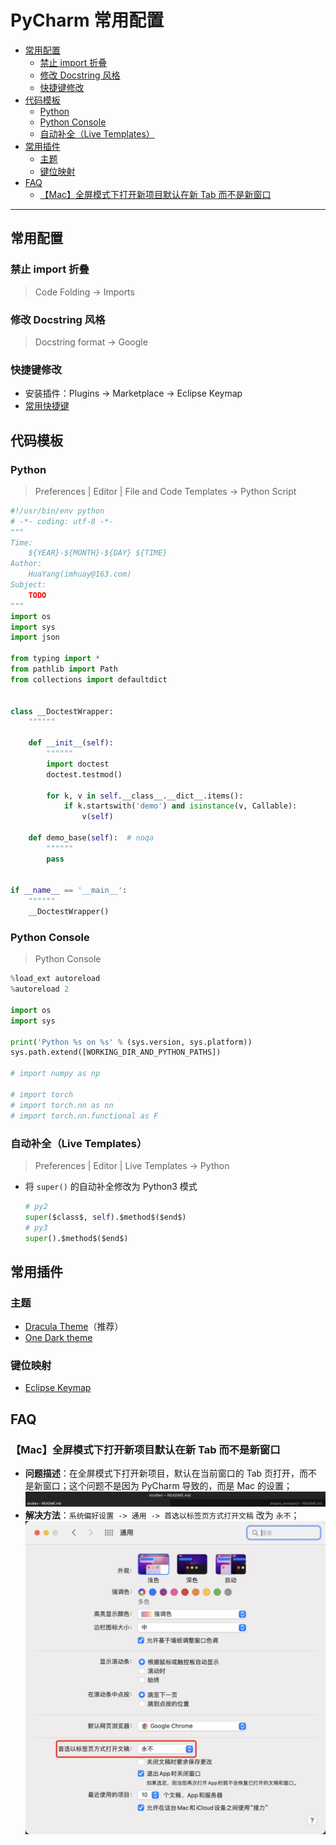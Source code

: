 PyCharm 常用配置
===

- [常用配置](#常用配置)
    - [禁止 import 折叠](#禁止-import-折叠)
    - [修改 Docstring 风格](#修改-docstring-风格)
    - [快捷键修改](#快捷键修改)
- [代码模板](#代码模板)
    - [Python](#python)
    - [Python Console](#python-console)
    - [自动补全（Live Templates）](#自动补全live-templates)
- [常用插件](#常用插件)
    - [主题](#主题)
    - [键位映射](#键位映射)
- [FAQ](#faq)
    - [【Mac】全屏模式下打开新项目默认在新 Tab 而不是新窗口](#mac全屏模式下打开新项目默认在新-tab-而不是新窗口)

---

## 常用配置

### 禁止 import 折叠
> Code Folding -> Imports

### 修改 Docstring 风格
> Docstring format -> Google

### 快捷键修改
- 安装插件：Plugins -> Marketplace -> Eclipse Keymap
- [常用快捷键](./快捷键记录.md#pycharm)


## 代码模板

### Python
> Preferences | Editor | File and Code Templates -> Python Script

```python
#!/usr/bin/env python
# -*- coding: utf-8 -*-
"""
Time:
    ${YEAR}-${MONTH}-${DAY} ${TIME}
Author:
    HuaYang(imhuay@163.com)
Subject:
    TODO
"""
import os
import sys
import json

from typing import *
from pathlib import Path
from collections import defaultdict


class __DoctestWrapper:
    """"""

    def __init__(self):
        """"""
        import doctest
        doctest.testmod()

        for k, v in self.__class__.__dict__.items():
            if k.startswith('demo') and isinstance(v, Callable):
                v(self)

    def demo_base(self):  # noqa
        """"""
        pass


if __name__ == '__main__':
    """"""
    __DoctestWrapper()
```

### Python Console
> Python Console

```python
%load_ext autoreload
%autoreload 2

import os
import sys

print('Python %s on %s' % (sys.version, sys.platform))
sys.path.extend([WORKING_DIR_AND_PYTHON_PATHS])

# import numpy as np

# import torch
# import torch.nn as nn
# import torch.nn.functional as F
```

### 自动补全（Live Templates）
> Preferences | Editor | Live Templates -> Python

- 将 `super()` 的自动补全修改为 Python3 模式
    ```python
    # py2
    super($class$, self).$method$($end$)
    # py3
    super().$method$($end$)
    ```


## 常用插件

### 主题
- [Dracula Theme](https://plugins.jetbrains.com/plugin/12275-dracula-theme)（推荐）
- [One Dark theme](https://plugins.jetbrains.com/plugin/11938-one-dark-theme)


### 键位映射
- [Eclipse Keymap](https://plugins.jetbrains.com/plugin/12559-eclipse-keymap)


## FAQ

### 【Mac】全屏模式下打开新项目默认在新 Tab 而不是新窗口
- **问题描述**：在全屏模式下打开新项目，默认在当前窗口的 Tab 页打开，而不是新窗口；这个问题不是因为 PyCharm 导致的，而是 Mac 的设置；
    <div align="center"><img src="./_assets/pycharm_tag_fix.png" height="" /></div>
- **解决方法**：`系统偏好设置 -> 通用 -> 首选以标签页方式打开文稿` 改为 `永不`；
    <div align="center"><img src="./_assets/pycharm_tag_fix2.png" height="" /></div>